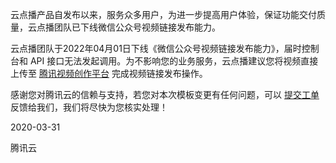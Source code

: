 云点播产品自发布以来，服务众多用户，为进一步提高用户体验，保证功能交付质量，云点播团队已下线微信公众号视频链接发布能力。

云点播团队于2022年04月01日下线《微信公众号视频链接发布能力》，届时控制台和 API 接口无法发起调用。为不影响您的业务服务，云点播建议您将视频直接上传至 [腾讯视频创作平台](https://mp.v.qq.com/homepage) 完成视频链接发布操作。

感谢您对腾讯云的信赖与支持，若您对本次模板变更有任何问题，可以 [提交工单](https://cloud.tencent.com/document/product/266/19905) 反馈给我们，我们将尽快为您核实处理！

2020-03-31

腾讯云
